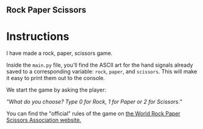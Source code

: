## Rock Paper Scissors

# Instructions

I have made a rock, paper, scissors game. 

Inside the `main.py` file, you'll find the ASCII art for the hand signals already saved to a corresponding variable: `rock`, `paper`, and `scissors`. This will make it easy to print them out to the console. 

We start the game by asking the player:

*"What do you choose? Type 0 for Rock, 1 for Paper or 2 for Scissors."*

You can find the "official" rules of the game on [the World Rock Paper Scissors Association website.](https://wrpsa.com/the-official-rules-of-rock-paper-scissors/)

